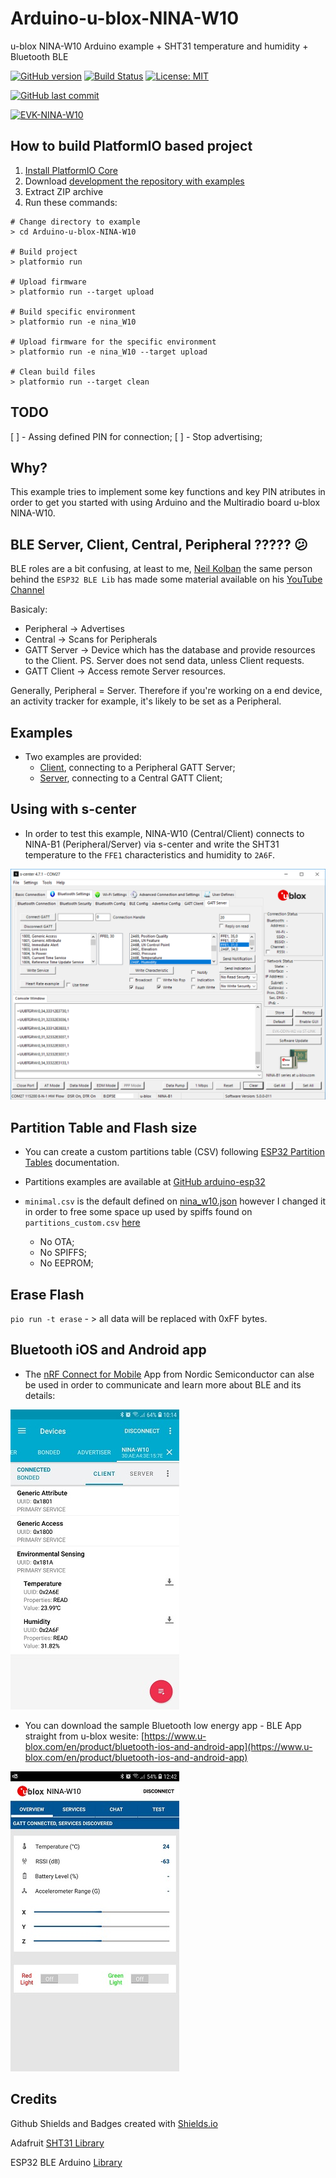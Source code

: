 # Arduino-u-blox-NINA-W10

u-blox NINA-W10 Arduino example + SHT31 temperature and humidity + Bluetooth BLE

[![GitHub version](https://img.shields.io/github/release/ldab/Arduino-u-blox-NINA-W10.svg)](https://github.com/ldab/Arduino-u-blox-NINA-W10/releases/latest)
[![Build Status](https://travis-ci.org/ldab/Arduino-u-blox-NINA-W10.svg?branch=master)](https://travis-ci.org/ldab/Arduino-u-blox-NINA-W10)
[![License: MIT](https://img.shields.io/badge/License-MIT-green.svg)](https://github.com/ldab/Arduino-u-blox-NINA-W10/blob/master/LICENSE)

[![GitHub last commit](https://img.shields.io/github/last-commit/ldab/Arduino-u-blox-NINA-W10.svg?style=social)](https://github.com/ldab/Arduino-u-blox-NINA-W10)

[![EVK-NINA-W10](https://www.u-blox.com/sites/default/files/styles/product_full/public/products/EVK-NINA-W1-2CI.png)](https://www.u-blox.com/en/product/nina-W10-series)

## How to build PlatformIO based project

1. [Install PlatformIO Core](http://docs.platformio.org/page/core.html)
2. Download [development the repository with examples](https://github.com/ldab/Arduino-u-blox-NINA-w10)
3. Extract ZIP archive
4. Run these commands:

```
# Change directory to example
> cd Arduino-u-blox-NINA-W10

# Build project
> platformio run

# Upload firmware
> platformio run --target upload

# Build specific environment
> platformio run -e nina_W10

# Upload firmware for the specific environment
> platformio run -e nina_W10 --target upload

# Clean build files
> platformio run --target clean
```

## TODO

[ ] - Assing defined PIN for connection;
[ ] - Stop advertising;

## Why?

This example tries to implement some key functions and key PIN atributes in order to get you started with using Arduino and the Multiradio board u-blox NINA-W10.

## BLE Server, Client, Central, Peripheral ????? 😕

BLE roles are a bit confusing, at least to me, [Neil Kolban](https://github.com/nkolban) the same person behind the `ESP32 BLE Lib` has made some material available on his [YouTube Channel](https://www.youtube.com/watch?v=UgI7WRr5cgE)

Basicaly:
* Peripheral  -> Advertises
* Central     -> Scans for Peripherals
* GATT Server -> Device which has the database and provide resources to the Client. PS. Server does not send data, unless Client requests.
* GATT Client -> Access remote Server resources.

Generally, Peripheral = Server. Therefore if you're working on a end device, an activity tracker for example, it's likely to be set as a Peripheral.

## Examples

* Two examples are provided:
  * [Client](./Client/), connecting to a Peripheral GATT Server;
  * [Server](./Server/), connecting to a Central GATT Client;

## Using with s-center

* In order to test this example, NINA-W10 (Central/Client) connects to NINA-B1 (Peripheral/Server) via s-center and write the SHT31 temperature to the `FFE1` characteristics and humidity to `2A6F`.

![](./extras/s-center.png)

## Partition Table and Flash size

* You can create a custom partitions table (CSV) following [ESP32 Partition Tables](https://docs.espressif.com/projects/esp-idf/en/latest/api-guides/partition-tables.html) documentation.

* Partitions examples are available at [GitHub arduino-esp32](https://github.com/espressif/arduino-esp32/tree/master/tools/partitions)

* `minimal.csv` is the default defined on [nina_w10.json](https://github.com/platformio/platform-espressif32/blob/master/boards/nina_w10.json) however I changed it in order to free some space up used by spiffs found on `partitions_custom.csv` [here](./partitions_custom.csv)
  * No OTA;
  * No SPIFFS;
  * No EEPROM;

## Erase Flash

`pio run -t erase` - > all data will be replaced with 0xFF bytes.

## Bluetooth iOS and Android app 

* The [nRF Connect for Mobile](https://www.nordicsemi.com/Software-and-Tools/Development-Tools/nRF-Connect-for-mobile) App from Nordic Semiconductor can alse be used in order to communicate and learn more about BLE and its details:

![nRF Connect](./extras/nrf%20connect.jpg)

* You can download the sample Bluetooth low energy app - BLE App straight from u-blox wesite: [https://www.u-blox.com/en/product/bluetooth-ios-and-android-app](https://www.u-blox.com/en/product/bluetooth-ios-and-android-app)

![App example](./extras/u-blox%20BLE.jpg)

## Credits

Github Shields and Badges created with [Shields.io](https://github.com/badges/shields/)

Adafruit [SHT31 Library](https://www.adafruit.com/product/2857)

ESP32 BLE Arduino [Library](https://github.com/nkolban/ESP32_BLE_Arduino?utm_source=platformio&utm_medium=piohome)
